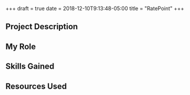+++
draft = true
date = 2018-12-10T9:13:48-05:00
title = "RatePoint"
+++

## Project Description

## My Role

## Skills Gained

## Resources Used
